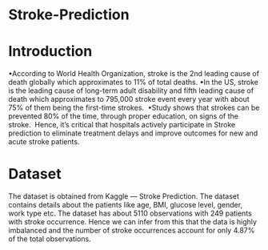 # Stroke-Prediction

# Introduction
•According to World Health Organization, stroke is the 2nd leading cause of death globally which approximates to 11% of total deaths.​
•In the US, stroke is the leading cause of long-term adult disability and fifth leading cause of death which approximates to 795,000 stroke event every year with about 75% of them being the first-time strokes. ​
•Study shows that strokes can be prevented 80% of the time, through proper education, on signs of the stroke. ​
Hence, it’s critical that hospitals actively participate in Stroke prediction to eliminate treatment delays and improve outcomes for new and acute stroke patients.​

# Dataset
The dataset is obtained from Kaggle — Stroke Prediction. The dataset contains details about the patients like age, BMI, glucose level, gender, work type etc. The dataset has about 5110 observations with 249 patients with stroke occurrence. Hence we can infer from this that the data is highly imbalanced and the number of stroke occurrences account for only 4.87% of the total observations.
